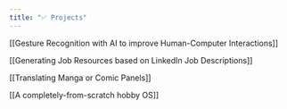 ```yaml
---
title: "✅ Projects"
---
```


[[Gesture Recognition with AI to improve Human-Computer Interactions]]

[[Generating Job Resources based on LinkedIn Job Descriptions]]

[[Translating Manga or Comic Panels]]

[[A completely-from-scratch hobby OS]]